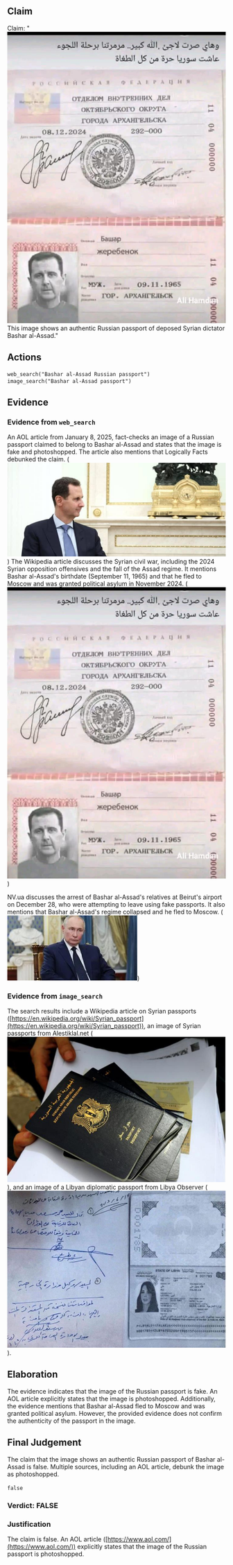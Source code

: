 ## Claim
Claim: "![image 21](media/69.jpg) This image shows an authentic Russian passport of deposed Syrian dictator Bashar al-Assad."

## Actions
```
web_search("Bashar al-Assad Russian passport")
image_search("Bashar al-Assad passport")
```

## Evidence
### Evidence from `web_search`
An AOL article from January 8, 2025, fact-checks an image of a Russian passport claimed to belong to Bashar al-Assad and states that the image is fake and photoshopped. The article also mentions that Logically Facts debunked the claim. (![image 2651](media/2025-08-07_20-52-1754599946-890665.jpg)) The Wikipedia article discusses the Syrian civil war, including the 2024 Syrian opposition offensives and the fall of the Assad regime. It mentions Bashar al-Assad's birthdate (September 11, 1965) and that he fled to Moscow and was granted political asylum in November 2024. (![image 21](media/69.jpg))

NV.ua discusses the arrest of Bashar al-Assad's relatives at Beirut's airport on December 28, who were attempting to leave using fake passports. It also mentions that Bashar al-Assad's regime collapsed and he fled to Moscow. (![image 2674](media/2025-08-07_20-58-1754600338-410139.jpg))


### Evidence from `image_search`
The search results include a Wikipedia article on Syrian passports ([https://en.wikipedia.org/wiki/Syrian_passport](https://en.wikipedia.org/wiki/Syrian_passport)), an image of Syrian passports from Alestiklal.net (![image 5945](media/2025-08-29_20-42-1756500168-576221.jpg)), and an image of a Libyan diplomatic passport from Libya Observer (![image 5946](media/2025-08-29_20-42-1756500169-356170.jpg)).


## Elaboration
The evidence indicates that the image of the Russian passport is fake. An AOL article explicitly states that the image is photoshopped. Additionally, the evidence mentions that Bashar al-Assad fled to Moscow and was granted political asylum. However, the provided evidence does not confirm the authenticity of the passport in the image.


## Final Judgement
The claim that the image shows an authentic Russian passport of Bashar al-Assad is false. Multiple sources, including an AOL article, debunk the image as photoshopped.

`false`

### Verdict: FALSE

### Justification
The claim is false. An AOL article ([https://www.aol.com/](https://www.aol.com/)) explicitly states that the image of the Russian passport is photoshopped.
